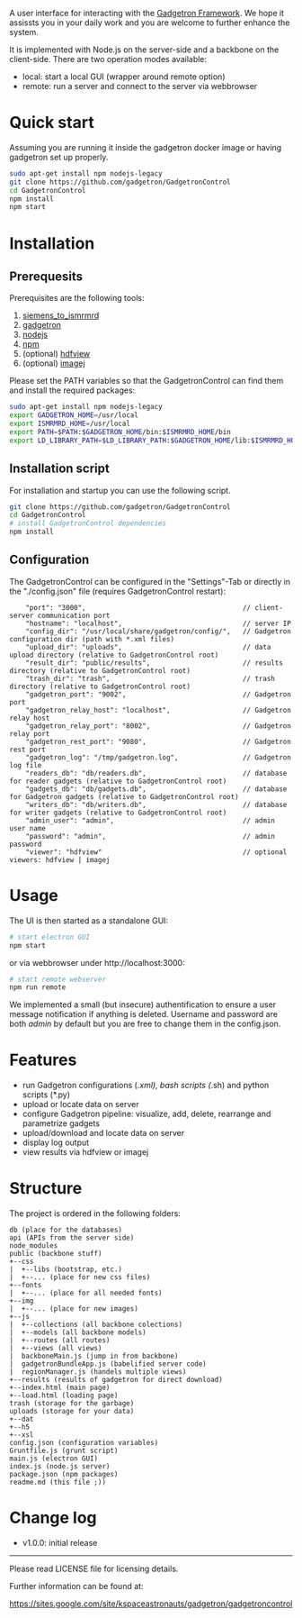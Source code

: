 A user interface for interacting with the <a href="https://github.com/gadgetron/gadgetron">Gadgetron Framework</a>. We hope it assissts you in your daily work and you are welcome to further enhance the system.

It is implemented with Node.js on the server-side and a backbone on the client-side. There are two operation modes available:
- local: start a local GUI (wrapper around remote option)
- remote: run a server and connect to the server via webbrowser

# Quick start
Assuming you are running it inside the gadgetron docker image or having gadgetron set up properly.
```bash
sudo apt-get install npm nodejs-legacy
git clone https://github.com/gadgetron/GadgetronControl
cd GadgetronControl
npm install
npm start
```

# Installation
## Prerequesits 
Prerequisites are the following tools:<br/>
1. [siemens_to_ismrmrd](https://github.com/ismrmrd/siemens_to_ismrmrd)<br/>
2. [gadgetron](https://github.com/gadgetron/gadgetron)<br/>
3. [nodejs](https://nodejs.org/en/)<br/>
4. [npm](https://www.npmjs.com/)<br/>
5. (optional) [hdfview](https://support.hdfgroup.org/products/java/hdfview/)<br/>
6. (optional) [imagej](https://imagej.nih.gov/ij/download.html)<br/>

Please set the PATH variables so that the GadgetronControl can find them and install the required packages:
```bash
sudo apt-get install npm nodejs-legacy
export GADGETRON_HOME=/usr/local
export ISMRMRD_HOME=/usr/local
export PATH=$PATH:$GADGETRON_HOME/bin:$ISMRMRD_HOME/bin
export LD_LIBRARY_PATH=$LD_LIBRARY_PATH:$GADGETRON_HOME/lib:$ISMRMRD_HOME/lib
```
## Installation script
For installation and startup you can use the following script. 
```bash
git clone https://github.com/gadgetron/GadgetronControl
cd GadgetronControl
# install GadgetronControl dependencies
npm install
```
## Configuration
The GadgetronControl can be configured in the "Settings"-Tab or directly in the "./config.json" file (requires GadgetronControl restart):
```
    "port": "3000",                                       // client-server communication port
    "hostname": "localhost",                              // server IP
    "config_dir": "/usr/local/share/gadgetron/config/",   // Gadgetron configuration dir (path with *.xml files)
    "upload_dir": "uploads",                              // data upload directory (relative to GadgetronControl root)
    "result_dir": "public/results",                       // results directory (relative to GadgetronControl root)
    "trash_dir": "trash",                                 // trash directory (relative to GadgetronControl root)
    "gadgetron_port": "9002",                             // Gadgetron port
    "gadgetron_relay_host": "localhost",                  // Gadgetron relay host
    "gadgetron_relay_port": "8002",                       // Gadgetron relay port
    "gadgetron_rest_port": "9080",                        // Gadgetron rest port
    "gadgetron_log": "/tmp/gadgetron.log",                // Gadgetron log file
    "readers_db": "db/readers.db",                        // database for reader gadgets (relative to GadgetronControl root)
    "gadgets_db": "db/gadgets.db",                        // database for Gadgetron gadgets (relative to GadgetronControl root)
    "writers_db": "db/writers.db",                        // database for writer gadgets (relative to GadgetronControl root)
    "admin_user": "admin",                                // admin user name
    "password": "admin",                                  // admin password
    "viewer": "hdfview"                                   // optional viewers: hdfview | imagej
```

# Usage
The UI is then started as a standalone GUI:
```bash
# start electron GUI
npm start
```
or via webbrowser under http://localhost:3000:
```bash
# start remote webserver
npm run remote
```

We implemented a small (but insecure) authentification to ensure a user message notification if anything is deleted. Username and password are both _admin_ by default but you are free to change them in the config.json.

# Features
- run Gadgetron configurations (*.xml), bash scripts (*.sh) and python scripts (*.py)
- upload or locate data on server
- configure Gadgetron pipeline: visualize, add, delete, rearrange and parametrize gadgets
- upload/download and locate data on server
- display log output
- view results via hdfview or imagej

# Structure
The project is ordered in the following folders:
```
db (place for the databases)
api (APIs from the server side)
node_modules
public (backbone stuff)
+--css
|  +--libs (bootstrap, etc.)
|  +--... (place for new css files)
+--fonts
|  +--... (place for all needed fonts)
+--img
|  +--... (place for new images)
+--js
|  +--collections (all backbone colections)
|  +--models (all backbone models)
|  +--routes (all routes)
|  +--views (all views)
|  backboneMain.js (jump in from backbone)
|  gadgetronBundleApp.js (babelified server code)
|  regionManager.js (handels multiple views)
+--results (results of gadgetron for direct download)
+--index.html (main page)
+--load.html (loading page)
trash (storage for the garbage)
uploads (storage for your data)
+--dat
+--h5
+--xsl
config.json (configuration variables)
Gruntfile.js (grunt script)
main.js (electron GUI)
index.js (node.js server)
package.json (npm packages)
readme.md (this file ;))
```
# Change log
- v1.0.0: initial release

--------------------------------------------------------
Please read LICENSE file for licensing details.

Further information can be found at:

https://sites.google.com/site/kspaceastronauts/gadgetron/gadgetroncontrol

